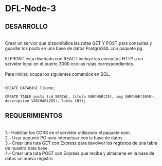 # DFL-Node-3 <br>
## DESARROLLO<br>
<br>
Crear un servior que disponibilice las rutas GET Y POST para consultas y guardar los posts en una base de datos PostgreSQL con paquete pg. <br>
<br>
El FRONT esta diseñado con REACT incluye las consultas HTTP a un servidor local en el puerto 3000 con las rutas correspondientes. <br>
<br>
Para iniciar, ocupa los siguientes comandos en SQL. <br>
<br>

```
CREATE DATABASE likeme;
```

```
CREATE TABLE posts (id SERIAL, titulo VARCHAR(25), img VARCHAR(1000), descripcion VARCHAR(255), likes INT);
```
## REQUERIMIENTOS
<br>
1.- Habilitar los CORS en el servidor utilizando el paquete npm. <br>
2.- Usar paquete PG para interactuar con la base de datos. <br>
3.- Crear una ruta GET con Express para devolver los registros de una tabla de nuestra data base. <br>
4.- Crear una ruta POST con Express que reciba y almacene en la base de datos un nuevo registro. <br>

